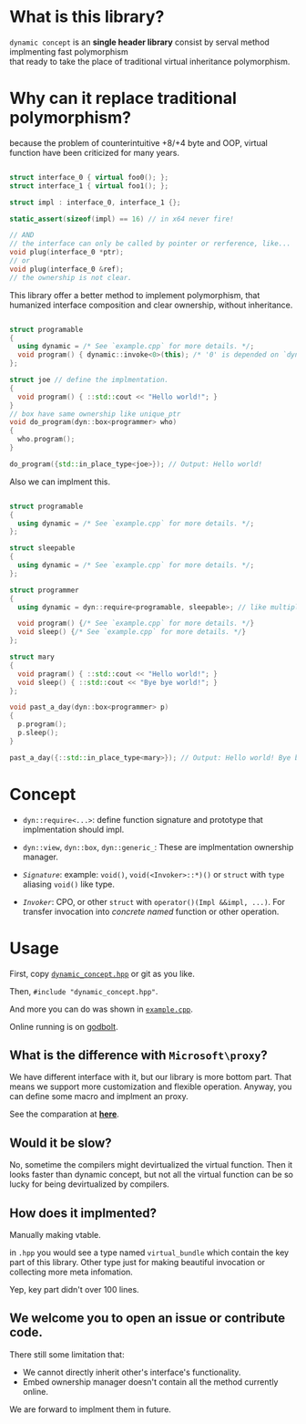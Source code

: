 # What is this library?
`dynamic concept` is an **single header library** consist by serval method 
implmenting fast polymorphism  
that ready to take the place of traditional virtual inheritance polymorphism.

# Why can it replace traditional polymorphism?
because the problem of counterintuitive +8/+4 byte and OOP, 
virtual function have been criticized for many years.

```cpp

struct interface_0 { virtual foo0(); };
struct interface_1 { virtual foo1(); };

struct impl : interface_0, interface_1 {};

static_assert(sizeof(impl) == 16) // in x64 never fire!

// AND
// the interface can only be called by pointer or rerference, like...
void plug(interface_0 *ptr);
// or 
void plug(interface_0 &ref);
// the ownership is not clear.

```
This library offer a better method to implement polymorphism,
that humanized interface composition and clear ownership, 
without inheritance. 
```cpp

struct programable 
{
  using dynamic = /* See `example.cpp` for more details. */;
  void program() { dynamic::invoke<0>(this); /* '0' is depended on `dynamic` */ }
};

struct joe // define the implmentation.
{ 
  void program() { ::std::cout << "Hello world!"; }
}
// box have same ownership like unique_ptr
void do_program(dyn::box<programmer> who) 
{
  who.program();
}

do_program({std::in_place_type<joe>}); // Output: Hello world!

```
Also we can implment this.
```cpp

struct programable 
{
  using dynamic = /* See `example.cpp` for more details. */;
};

struct sleepable
{
  using dynamic = /* See `example.cpp` for more details. */;
};

struct programmer
{
  using dynamic = dyn::require<programable, sleepable>; // like multiple inheritance.

  void program() {/* See `example.cpp` for more details. */}
  void sleep() {/* See `example.cpp` for more details. */}
};

struct mary 
{
  void pragram() { ::std::cout << "Hello world!"; }
  void sleep() { ::std::cout << "Bye bye world!"; }
};

void past_a_day(dyn::box<programmer> p)
{ 
  p.program(); 
  p.sleep(); 
}

past_a_day({::std::in_place_type<mary>}); // Output: Hello world! Bye bye world!
```

# Concept

- `dyn::require<...>`: 
define function signature and prototype that implmentation should impl.

- `dyn::view`, `dyn::box`, `dyn::generic_`:
These are implmentation ownership manager.

- *`Signature`*:
example: `void()`, `void(<Invoker>::*)()` or `struct` with `type` aliasing `void()` like type. 

- *`Invoker`*:
CPO, or other `struct` with `operator()(Impl &&impl, ...)`. 
For transfer invocation into *concrete named* function or other operation.

# Usage
First, copy [`dynamic_concept.hpp`](dynamic_concept.hpp) or git as you like.

Then, `#include "dynamic_concept.hpp"`.

And more you can do was shown in [`example.cpp`](example.cpp).

Online running is on [godbolt](https://godbolt.org/z/hKP79TrsE).   

## What is the difference with `Microsoft\proxy`?
We have different interface with it, but our library is more bottom part. That means we support more customization and flexible operation.
Anyway, you can define some macro and implment an proxy.

See the comparation at [**here**](https://godbolt.org/z/bxdPbv7or).

## Would it be slow?
No, sometime the compilers might devirtualized the virtual function. 
Then it looks faster than dynamic concept, 
but not all the virtual function can be so lucky for being devirtualized by compilers.

## How does it implmented?
Manually making vtable. 

in `.hpp` you would see a type named `virtual_bundle` which 
contain the key part of this library.
Other type just for making beautiful invocation or collecting more meta infomation.

Yep, key part didn't over 100 lines. 

## We welcome you to open an issue or contribute code.
There still some limitation that:
- We cannot directly inherit other's interface's functionality.
- Embed ownership manager doesn't contain all the method currently online.

We are forward to implment them in future.

